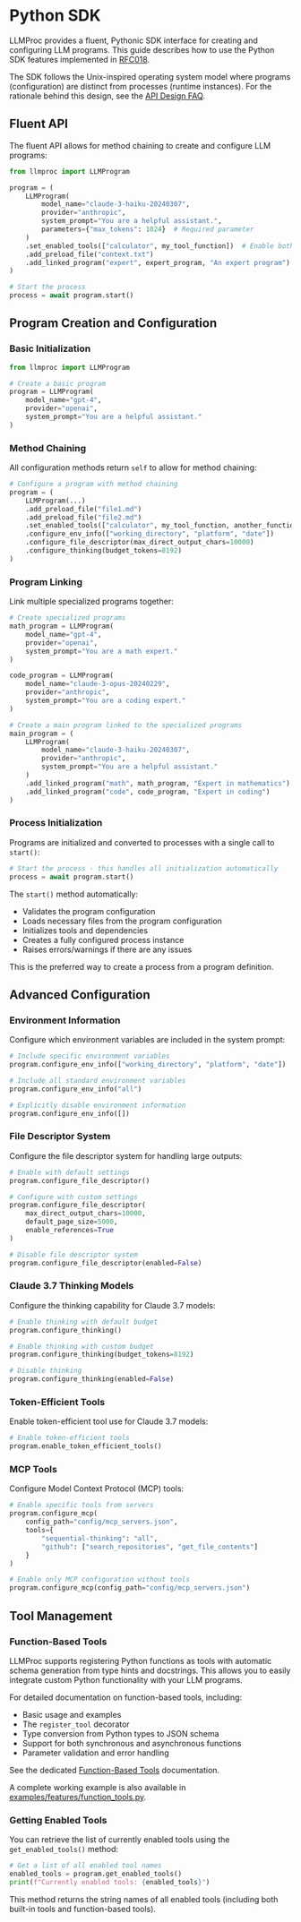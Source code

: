 # Python SDK

LLMProc provides a fluent, Pythonic SDK interface for creating and configuring LLM programs. This guide describes how to use the Python SDK features implemented in [RFC018](../RFC/RFC018_python_sdk.md).

The SDK follows the Unix-inspired operating system model where programs (configuration) are distinct from processes (runtime instances). For the rationale behind this design, see the [API Design FAQ](../FAQ.md).

## Fluent API

The fluent API allows for method chaining to create and configure LLM programs:

```python
from llmproc import LLMProgram

program = (
    LLMProgram(
        model_name="claude-3-haiku-20240307",
        provider="anthropic",
        system_prompt="You are a helpful assistant.",
        parameters={"max_tokens": 1024}  # Required parameter
    )
    .set_enabled_tools(["calculator", my_tool_function])  # Enable both built-in tools and functions
    .add_preload_file("context.txt")
    .add_linked_program("expert", expert_program, "An expert program")
)

# Start the process
process = await program.start()
```

## Program Creation and Configuration

### Basic Initialization

```python
from llmproc import LLMProgram

# Create a basic program
program = LLMProgram(
    model_name="gpt-4",
    provider="openai",
    system_prompt="You are a helpful assistant."
)
```

### Method Chaining

All configuration methods return `self` to allow for method chaining:

```python
# Configure a program with method chaining
program = (
    LLMProgram(...)
    .add_preload_file("file1.md")
    .add_preload_file("file2.md")
    .set_enabled_tools(["calculator", my_tool_function, another_function])  # Accepts both names and functions
    .configure_env_info(["working_directory", "platform", "date"])
    .configure_file_descriptor(max_direct_output_chars=10000)
    .configure_thinking(budget_tokens=8192)
)
```

### Program Linking

Link multiple specialized programs together:

```python
# Create specialized programs
math_program = LLMProgram(
    model_name="gpt-4",
    provider="openai",
    system_prompt="You are a math expert."
)

code_program = LLMProgram(
    model_name="claude-3-opus-20240229",
    provider="anthropic",
    system_prompt="You are a coding expert."
)

# Create a main program linked to the specialized programs
main_program = (
    LLMProgram(
        model_name="claude-3-haiku-20240307",
        provider="anthropic",
        system_prompt="You are a helpful assistant."
    )
    .add_linked_program("math", math_program, "Expert in mathematics")
    .add_linked_program("code", code_program, "Expert in coding")
)
```

### Process Initialization

Programs are initialized and converted to processes with a single call to `start()`:

```python
# Start the process - this handles all initialization automatically
process = await program.start()
```

The `start()` method automatically:
- Validates the program configuration
- Loads necessary files from the program configuration
- Initializes tools and dependencies
- Creates a fully configured process instance
- Raises errors/warnings if there are any issues

This is the preferred way to create a process from a program definition.

## Advanced Configuration

### Environment Information

Configure which environment variables are included in the system prompt:

```python
# Include specific environment variables
program.configure_env_info(["working_directory", "platform", "date"])

# Include all standard environment variables
program.configure_env_info("all")

# Explicitly disable environment information
program.configure_env_info([])
```

### File Descriptor System

Configure the file descriptor system for handling large outputs:

```python
# Enable with default settings
program.configure_file_descriptor()

# Configure with custom settings
program.configure_file_descriptor(
    max_direct_output_chars=10000,
    default_page_size=5000,
    enable_references=True
)

# Disable file descriptor system
program.configure_file_descriptor(enabled=False)
```

### Claude 3.7 Thinking Models

Configure the thinking capability for Claude 3.7 models:

```python
# Enable thinking with default budget
program.configure_thinking()

# Enable thinking with custom budget
program.configure_thinking(budget_tokens=8192)

# Disable thinking
program.configure_thinking(enabled=False)
```

### Token-Efficient Tools

Enable token-efficient tool use for Claude 3.7 models:

```python
# Enable token-efficient tools
program.enable_token_efficient_tools()
```

### MCP Tools

Configure Model Context Protocol (MCP) tools:

```python
# Enable specific tools from servers
program.configure_mcp(
    config_path="config/mcp_servers.json",
    tools={
        "sequential-thinking": "all",
        "github": ["search_repositories", "get_file_contents"]
    }
)

# Enable only MCP configuration without tools
program.configure_mcp(config_path="config/mcp_servers.json")
```

## Tool Management

### Function-Based Tools

LLMProc supports registering Python functions as tools with automatic schema generation from type hints and docstrings. This allows you to easily integrate custom Python functionality with your LLM programs.

For detailed documentation on function-based tools, including:
- Basic usage and examples
- The `register_tool` decorator
- Type conversion from Python types to JSON schema
- Support for both synchronous and asynchronous functions
- Parameter validation and error handling

See the dedicated [Function-Based Tools](function-based-tools.md) documentation.

A complete working example is also available in [examples/features/function_tools.py](../examples/features/function_tools.py).

### Getting Enabled Tools

You can retrieve the list of currently enabled tools using the `get_enabled_tools()` method:

```python
# Get a list of all enabled tool names
enabled_tools = program.get_enabled_tools()
print(f"Currently enabled tools: {enabled_tools}")
```

This method returns the string names of all enabled tools (including both built-in tools and function-based tools).